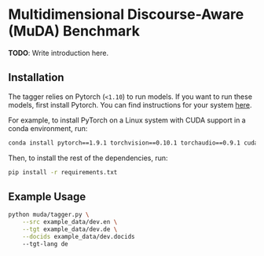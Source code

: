 # Multidimensional Discourse-Aware (MuDA) Benchmark

**TODO**: Write introduction here.

## Installation

The tagger relies on Pytorch (`<1.10`) to run models. If you want to run these models, first install Pytorch. You can find instructions for your system [here](https://pytorch.org/get-started/locally/).

For example, to install PyTorch on a Linux system with CUDA support in a conda environment, run:

```bash
conda install pytorch==1.9.1 torchvision==0.10.1 torchaudio==0.9.1 cudatoolkit=11.3 -c pytorch -c conda-forge
```

Then, to install the rest of the dependencies, run:

```bash
pip install -r requirements.txt
```

## Example Usage

```bash
python muda/tagger.py \
    --src example_data/dev.en \
    --tgt example_data/dev.de \
    --docids example_data/dev.docids 
    --tgt-lang de
```